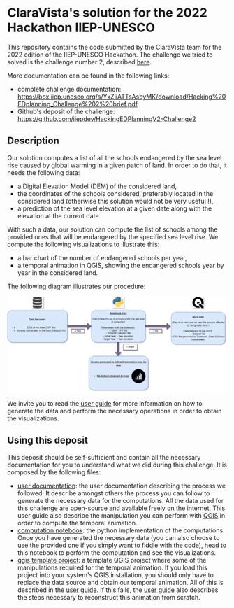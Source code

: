 # ClaraVista's solution for the 2022 Hackathon IIEP-UNESCO

This repository contains the code submitted by the ClaraVista team for the 2022 edition of the IIEP-UNESCO Hackathon.
The challenge we tried to solved is the challenge number 2, described [here](https://box.iiep.unesco.org/s/YxZiiATTsAsbyMK/download/Hacking%20EDplanning_Challenge%202%20brief.pdf).

More documentation can be found in the following links:
- complete challenge documentation: https://box.iiep.unesco.org/s/YxZiiATTsAsbyMK/download/Hacking%20EDplanning_Challenge%202%20brief.pdf
- Github's deposit of the challenge: https://github.com/iiepdev/HackingEDPlanningV2-Challenge2

## Description

Our solution computes a list of all the schools endangered by the sea level rise caused by global warming in a given patch of land. In order to do that, it needs the following data:
- a Digital Elevation Model (DEM) of the considered land,
- the coordinates of the schools considered, preferably located in the considered land (otherwise this solution would not be very useful !),
- a prediction of the sea level elevation at a given date along with the elevation at the current date.

With such a data, our solution can compute the list of schools among the provided ones that will be endangered by the specified sea level rise. We compute the following visualizations to illustrate this:
- a bar chart of the number of endangered schools per year,
- a temporal animation in QGIS, showing the endangered schools year by year in the considered land.

The following diagram illustrates our procedure:

![](diagram.png)

We invite you to read the [user guide](user_guide.pdf) for more information on how to generate the data and perform the necessary operations in order to obtain the visualizations.

## Using this deposit

This deposit should be self-sufficient and contain all the necessary documentation for you to understand what we did during this challenge. It is composed by the following files:
- [user documentation](user_guide.pdf): the user documentation describing the process we followed. It describe amongst others the process you can follow to generate the necessary data for the computations. All the data used for this challenge are open-source and available freely on the internet. This user guide also describe the manipulation you can perform with [QGIS](https://www.qgis.org/fr/site/) in order to compute the temporal animation.
- [computation notebook](computations.ipynb): the python implementation of the computations. Once you have generated the necessary data (you can also choose to use the provided one if you simply want to fiddle with the code), head to this notebook to perform the computation and see the visualizations.
- [qgis template project](temporal_visualization.qgz): a template QGIS project where some of the manipulations required for the temporal animation. If you load this project into your system's QGIS installation, you should only have to replace the data source and obtain our temporal animation. All of this is described in the [user guide](user_guide.pdf). If this fails, the [user guide](user_guide.pdf) also describes the steps necessary to reconstruct this animation from scratch.
